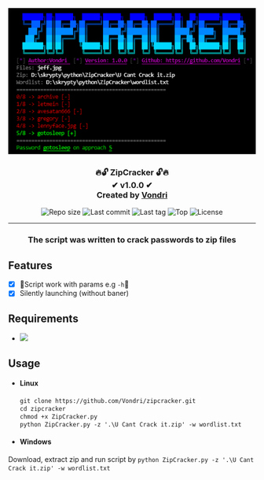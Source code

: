 <div align="center">
  <img src="ss.png" alt="screenshot">
  <h3>
    🔥🔓 ZipCracker 🔓🔥<br>
    ✔ v1.0.0 ✔<br>
    Created by <a href="https://gtihub.com/vondri">Vondri</a>
  </h3>
</div>

<div align="center">
  <img src="https://img.shields.io/github/repo-size/vondri/zipcracker" alt="Repo size">
  <img src="https://img.shields.io/github/last-commit/vondri/zipcracker" alt="Last commit">
  <img src="https://img.shields.io/github/v/tag/vondri/zipcracker" alt="Last tag">
  <img src="https://img.shields.io/github/languages/top/vondri/zipcracker" alt="Top">
  <img src="https://img.shields.io/github/license/vondri/zipcracker" alt="License">
</div>

* * * * * * * * *
<div align="center">
  <h3>The script was written to crack passwords to zip files</h3>
</div>

## Features
- [x] 📝Script work with params e.g `-h`📝
- [x] Silently launching (without baner)

## Requirements
  * ![](https://img.shields.io/pypi/v/requests?label=pyzipper)

## Usage
* #### Linux
    ```
    git clone https://github.com/Vondri/zipcracker.git
    cd zipcracker
    chmod +x ZipCracker.py
    python ZipCracker.py -z '.\U Cant Crack it.zip' -w wordlist.txt
    ```
* #### Windows
Download, extract zip and run script by `python ZipCracker.py -z '.\U Cant Crack it.zip' -w wordlist.txt`
